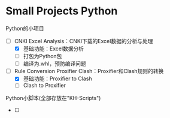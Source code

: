 # Small Projects Python

Python的小项目

- [ ] CNKI Excel Analysis：CNKI下载的Excel数据的分析与处理
    - [x] 基础功能：Excel数据分析
    - [ ] 打包为Python包
    - [ ] 编译为.whl，预防编译问题
- [ ] Rule Conversion Proxifier Clash：Proxifier和Clash规则的转换
    - [x] 基础功能：Proxifier to Clash
    - [ ] Clash to Proxifier

Python小脚本(全部存放在"KH-Scripts")

- [ ] 
